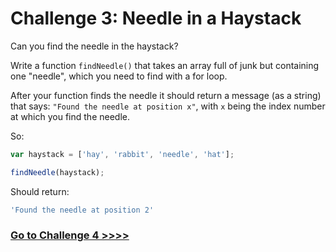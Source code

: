 # Challenge 3: Needle in a Haystack

Can you find the needle in the haystack?

Write a function `findNeedle()` that takes an array full of junk but containing one "needle", which you need to find with a for loop.

After your function finds the needle it should return a message (as a string) that says: `"Found the needle at position x"`, with `x` being the index number at which you find the needle.

So:

```js
var haystack = ['hay', 'rabbit', 'needle', 'hat'];

findNeedle(haystack);
```

Should return:

```js
'Found the needle at position 2'
```

### [Go to Challenge 4 >>>>](https://github.com/node-girls/beginners-javascript/blob/master/challenge04.md)
